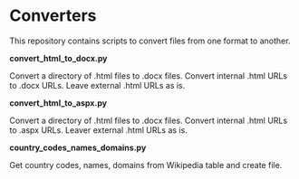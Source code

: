 # Converters

This repository contains scripts to convert files from one format to another.

**convert_html_to_docx.py**

Convert a directory of .html files to .docx files. Convert internal .html URLs to .docx URLs. Leave external .html URLs as is.

**convert_html_to_aspx.py**

Convert a directory of .html files to .docx files. Convert internal .html URLs to .aspx URLs. Leaver external .html URLs as is.

**country_codes_names_domains.py**

Get country codes, names, domains from Wikipedia table and create file.
